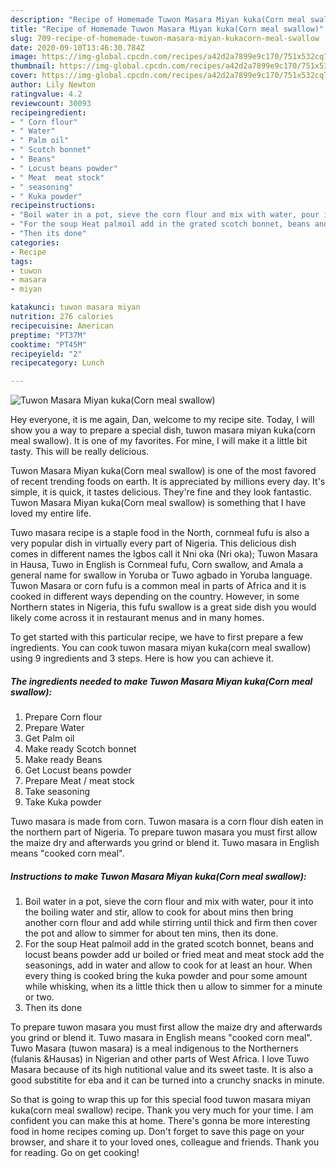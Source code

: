 ```yaml
---
description: "Recipe of Homemade Tuwon Masara Miyan kuka(Corn meal swallow)"
title: "Recipe of Homemade Tuwon Masara Miyan kuka(Corn meal swallow)"
slug: 709-recipe-of-homemade-tuwon-masara-miyan-kukacorn-meal-swallow
date: 2020-09-10T13:46:30.784Z
image: https://img-global.cpcdn.com/recipes/a42d2a7899e9c170/751x532cq70/tuwon-masara-miyan-kukacorn-meal-swallow-recipe-main-photo.jpg
thumbnail: https://img-global.cpcdn.com/recipes/a42d2a7899e9c170/751x532cq70/tuwon-masara-miyan-kukacorn-meal-swallow-recipe-main-photo.jpg
cover: https://img-global.cpcdn.com/recipes/a42d2a7899e9c170/751x532cq70/tuwon-masara-miyan-kukacorn-meal-swallow-recipe-main-photo.jpg
author: Lily Newton
ratingvalue: 4.2
reviewcount: 30093
recipeingredient:
- " Corn flour"
- " Water"
- " Palm oil"
- " Scotch bonnet"
- " Beans"
- " Locust beans powder"
- " Meat  meat stock"
- " seasoning"
- " Kuka powder"
recipeinstructions:
- "Boil water in a pot, sieve the corn flour and mix with water, pour it into the boiling water and stir, allow to cook for about mins then bring another corn flour and add while stirring until thick and firm then cover the pot and allow to simmer for about ten mins, then its done."
- "For the soup Heat palmoil add in the grated scotch bonnet, beans and locust beans powder add ur boiled or fried meat and meat stock add the seasonings, add in water and allow to cook for at least an hour. When every thing is cooked bring the kuka powder and pour some amount while whisking, when its a little thick then u allow to simmer for a minute or two."
- "Then its done"
categories:
- Recipe
tags:
- tuwon
- masara
- miyan

katakunci: tuwon masara miyan 
nutrition: 276 calories
recipecuisine: American
preptime: "PT37M"
cooktime: "PT45M"
recipeyield: "2"
recipecategory: Lunch

---
```



![Tuwon Masara Miyan kuka(Corn meal swallow)](https://img-global.cpcdn.com/recipes/a42d2a7899e9c170/751x532cq70/tuwon-masara-miyan-kukacorn-meal-swallow-recipe-main-photo.jpg)

Hey everyone, it is me again, Dan, welcome to my recipe site. Today, I will show you a way to prepare a special dish, tuwon masara miyan kuka(corn meal swallow). It is one of my favorites. For mine, I will make it a little bit tasty. This will be really delicious.

Tuwon Masara Miyan kuka(Corn meal swallow) is one of the most favored of recent trending foods on earth. It is appreciated by millions every day. It's simple, it is quick, it tastes delicious. They're fine and they look fantastic. Tuwon Masara Miyan kuka(Corn meal swallow) is something that I have loved my entire life.

Tuwo masara recipe is a staple food in the North, cornmeal fufu is also a very popular dish in virtually every part of Nigeria. This delicious dish comes in different names the Igbos call it Nni oka (Nri oka); Tuwon Masara in Hausa, Tuwo in English is Cornmeal fufu, Corn swallow, and Amala a general name for swallow in Yoruba or Tuwo agbado in Yoruba language. Tuwon Masara or corn fufu is a common meal in parts of Africa and it is cooked in different ways depending on the country. However, in some Northern states in Nigeria, this fufu swallow is a great side dish you would likely come across it in restaurant menus and in many homes.


To get started with this particular recipe, we have to first prepare a few ingredients. You can cook tuwon masara miyan kuka(corn meal swallow) using 9 ingredients and 3 steps. Here is how you can achieve it.

<!--inarticleads1-->

##### The ingredients needed to make Tuwon Masara Miyan kuka(Corn meal swallow):

1. Prepare  Corn flour
1. Prepare  Water
1. Get  Palm oil
1. Make ready  Scotch bonnet
1. Make ready  Beans
1. Get  Locust beans powder
1. Prepare  Meat / meat stock
1. Take  seasoning
1. Take  Kuka powder


Tuwo masara is made from corn. Tuwon masara is a corn flour dish eaten in the northern part of Nigeria. To prepare tuwon masara you must first allow the maize dry and afterwards you grind or blend it. Tuwo masara in English means &#34;cooked corn meal&#34;. 

<!--inarticleads2-->

##### Instructions to make Tuwon Masara Miyan kuka(Corn meal swallow):

1. Boil water in a pot, sieve the corn flour and mix with water, pour it into the boiling water and stir, allow to cook for about mins then bring another corn flour and add while stirring until thick and firm then cover the pot and allow to simmer for about ten mins, then its done.
1. For the soup Heat palmoil add in the grated scotch bonnet, beans and locust beans powder add ur boiled or fried meat and meat stock add the seasonings, add in water and allow to cook for at least an hour. When every thing is cooked bring the kuka powder and pour some amount while whisking, when its a little thick then u allow to simmer for a minute or two.
1. Then its done


To prepare tuwon masara you must first allow the maize dry and afterwards you grind or blend it. Tuwo masara in English means &#34;cooked corn meal&#34;. Tuwo Masara (tuwon masara) is a meal indigenous to the Northerners (fulanis &amp;Hausas) in Nigerian and other parts of West Africa. I love Tuwo Masara because of its high nutitional value and its sweet taste. It is also a good substitite for eba and it can be turned into a crunchy snacks in minute. 

So that is going to wrap this up for this special food tuwon masara miyan kuka(corn meal swallow) recipe. Thank you very much for your time. I am confident you can make this at home. There's gonna be more interesting food in home recipes coming up. Don't forget to save this page on your browser, and share it to your loved ones, colleague and friends. Thank you for reading. Go on get cooking!
